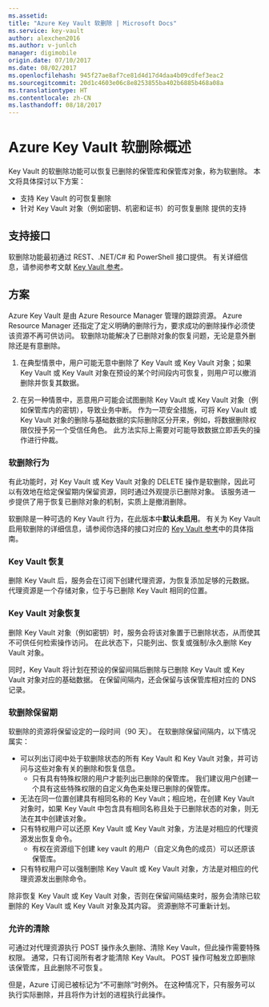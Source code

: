 ```yaml
---
ms.assetid: 
title: "Azure Key Vault 软删除 | Microsoft Docs"
ms.service: key-vault
author: alexchen2016
ms.author: v-junlch
manager: digimobile
origin.date: 07/10/2017
ms.date: 08/02/2017
ms.openlocfilehash: 945f27ae8af7ce81d4d17d4daa4b09cdfef3eac2
ms.sourcegitcommit: 20d1c4603e06c8e8253855ba402b6885b468a08a
ms.translationtype: HT
ms.contentlocale: zh-CN
ms.lasthandoff: 08/18/2017
---
```

# <a name="azure-key-vault-soft-delete-overview"></a>Azure Key Vault 软删除概述

Key Vault 的软删除功能可以恢复已删除的保管库和保管库对象，称为软删除。 本文将具体探讨以下方案：

- 支持 Key Vault 的可恢复删除
- 针对 Key Vault 对象（例如密钥、机密和证书）的可恢复删除 提供的支持

## <a name="supporting-interfaces"></a>支持接口

软删除功能最初通过 REST、.NET/C# 和 PowerShell 接口提供。 有关详细信息，请参阅参考文献 [Key Vault 参考](/key-vault/)。

## <a name="scenarios"></a>方案

Azure Key Vault 是由 Azure Resource Manager 管理的跟踪资源。 Azure Resource Manager 还指定了定义明确的删除行为，要求成功的删除操作必须使该资源不再可供访问。 软删除功能解决了已删除对象的恢复问题，无论是意外删除还是有意删除。

1. 在典型情景中，用户可能无意中删除了 Key Vault 或 Key Vault 对象；如果 Key Vault 或 Key Vault 对象在预设的某个时间段内可恢复，则用户可以撤消删除并恢复其数据。

2. 在另一种情景中，恶意用户可能会试图删除 Key Vault 或 Key Vault 对象（例如保管库内的密钥），导致业务中断。 作为一项安全措施，可将 Key Vault 或 Key Vault 对象的删除与基础数据的实际删除区分开来，例如，将数据删除权限仅授予另一个受信任角色。 此方法实际上需要对可能导致数据立即丢失的操作进行仲裁。

### <a name="soft-delete-behavior"></a>软删除行为

有此功能时，对 Key Vault 或 Key Vault 对象的 DELETE 操作是软删除，因此可以有效地在给定保留期内保留资源，同时通过外观提示已删除对象。 该服务进一步提供了用于恢复已删除对象的机制，实质上是撤消删除。 

软删除是一种可选的 Key Vault 行为，在此版本中**默认未启用**。 有关为 Key Vault 启用软删除的详细信息，请参阅你选择的接口对应的 [Key Vault 参考](/key-vault/)中的具体指南。

### <a name="key-vault-recovery"></a>Key Vault 恢复

删除 Key Vault 后，服务会在订阅下创建代理资源，为恢复添加足够的元数据。 代理资源是一个存储对象，位于与已删除 Key Vault 相同的位置。 

### <a name="key-vault-object-recovery"></a>Key Vault 对象恢复

删除 Key Vault 对象（例如密钥）时，服务会将该对象置于已删除状态，从而使其不可供任何检索操作访问。 在此状态下，只能列出、恢复或强制/永久删除 Key Vault 对象。 

同时，Key Vault 将计划在预设的保留间隔后删除与已删除 Key Vault 或 Key Vault 对象对应的基础数据。 在保留间隔内，还会保留与该保管库相对应的 DNS 记录。

### <a name="soft-delete-retention-period"></a>软删除保留期

软删除的资源将保留设定的一段时间（90 天）。 在软删除保留间隔内，以下情况属实：

- 可以列出订阅中处于软删除状态的所有 Key Vault 和 Key Vault 对象，并可访问与这些对象有关的删除和恢复信息。
    - 只有具有特殊权限的用户才能列出已删除的保管库。 我们建议用户创建一个具有这些特殊权限的自定义角色来处理已删除的保管库。
- 无法在同一位置创建具有相同名称的 Key Vault；相应地，在创建 Key Vault 对象时，如果 Key Vault 中包含具有相同名称且处于已删除状态的对象，则无法在其中创建该对象。 
- 只有特权用户可以还原 Key Vault 或 Key Vault 对象，方法是对相应的代理资源发出恢复命令。
    - 有权在资源组下创建 key vault 的用户（自定义角色的成员）可以还原该保管库。
- 只有特权用户可以强制删除 Key Vault 或 Key Vault 对象，方法是对相应的代理资源发出删除命令。

除非恢复 Key Vault 或 Key Vault 对象，否则在保留间隔结束时，服务会清除已软删除的 Key Vault 或 Key Vault 对象及其内容。 资源删除不可重新计划。

### <a name="permitted-purge"></a>允许的清除

可通过对代理资源执行 POST 操作永久删除、清除 Key Vault，但此操作需要特殊权限。 通常，只有订阅所有者才能清除 Key Vault。 POST 操作可触发立即删除该保管库，且此删除不可恢复。 

但是，Azure 订阅已被标记为“不可删除”时例外。 在这种情况下，只有服务可以执行实际删除，并且将作为计划的进程执行此操作。 



<!-- Update_Description: wording update -->
